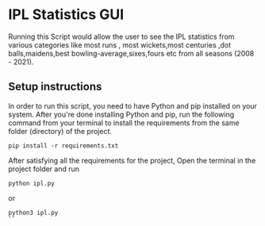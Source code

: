 # IPL Statistics GUI
Running this Script would allow the user to see the IPL statistics from various categories like most runs , most wickets,most centuries ,dot balls,maidens,best bowling-average,sixes,fours  etc from all seasons (2008 - 2021).

## Setup instructions
In order to run this script, you need to have Python and pip installed on your system. After you're done installing Python and pip, run the following command from your terminal to install the requirements from the same folder (directory) of the project.
```
pip install -r requirements.txt
```
After satisfying all the requirements for the project, Open the terminal in the project folder and run
```
python ipl.py
```
or
```
python3 ipl.py
``

